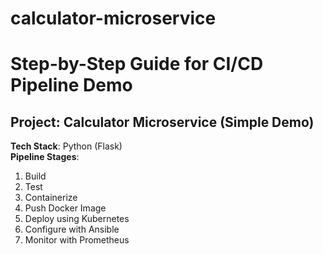 # calculator-microservice
# Step-by-Step Guide for CI/CD Pipeline Demo  
## Project: Calculator Microservice (Simple Demo) 

**Tech Stack**: Python (Flask)  
**Pipeline Stages**: 
1. Build
2. Test
3. Containerize
4. Push Docker Image
5. Deploy using Kubernetes
6. Configure with Ansible
7. Monitor with Prometheus
